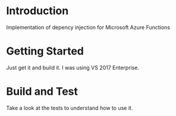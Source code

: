 # Introduction 
Implementation of depency injection for Microsoft Azure Functions

# Getting Started
Just get it and build it. I was using VS 2017 Enterprise.

# Build and Test
Take a look at the tests to understand how to use it.
